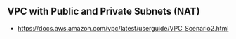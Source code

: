 ## VPC with Public and Private Subnets (NAT)
* https://docs.aws.amazon.com/vpc/latest/userguide/VPC_Scenario2.html
